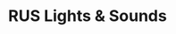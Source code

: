 ---
title: "RUS Lights & Sounds"
url: /los-banos/rus-lights-and-sounds/
shop: musical instrument
---